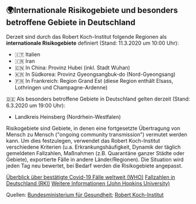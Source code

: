 ## 🌍Internationale Risikogebiete und besonders betroffene Gebiete in Deutschland

Derzeit sind durch das Robert Koch-Institut folgende Regionen als **internationale Risikogebiete** definiert (Stand: 11.3.2020 um 10:00 Uhr):
- 🇮🇹 Italien
- 🇮🇷 Iran
- 🇨🇳 In China: Provinz Hubei (inkl. Stadt Wuhan)
- 🇰🇷 In Südkorea: Provinz Gyeongsangbuk-do (Nord-Gyeongsang)
- 🇫🇷 In Frankreich: Region Grand Est (diese Region enthält Elsass, Lothringen und Champagne-Ardenne)

🇩🇪
Als besonders betroffene Gebiete in Deutschland gelten derzeit (Stand: 6.3.2020 um 19:00 Uhr):
- Landkreis Heinsberg (Nordrhein-Westfalen)

Risikogebiete sind Gebiete, in denen eine fortgesetzte Übertragung von Mensch zu Mensch ("ongoing community transmission") vermutet werden kann. Um dies festzulegen, verwendet das Robert Koch-Institut verschiedene Kriterien (u.a. Erkrankungshäufigkeit, Dynamik der täglich gemeldeten Fallzahlen, Maßnahmen (z.B. Quarantäne ganzer Städte oder Gebiete), exportierte Fälle in andere Länder/Regionen). Die Situation wird jeden Tag neu bewertet, bei Bedarf werden die Risikogebiete angepasst. 

[Überblick über bestätigte Covid-19 Fälle weltweit (WHO)](https://experience.arcgis.com/experience/685d0ace521648f8a5beeeee1b9125cd)
[Fallzahlen in Deutschland (RKI)](https://www.rki.de/DE/Content/InfAZ/N/Neuartiges_Coronavirus/Fallzahlen.html)
[Weitere Informationen (John Hopkins University)](https://www.arcgis.com/apps/opsdashboard/index.html#/bda7594740fd40299423467b48e9ecf6)

Quellen: [Bundesministerium für Gesundheit](https://www.bundesgesundheitsministerium.de/coronavirus.html); [Robert Koch-Institut](https://www.rki.de/DE/Content/InfAZ/N/Neuartiges_Coronavirus/Risikogebiete.html)
